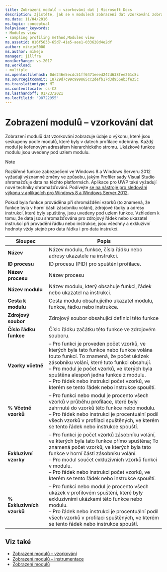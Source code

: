 ```yaml
---
title: Zobrazení modulů – vzorkování dat | Microsoft Docs
description: Zjistěte, jak se v modulech zobrazení dat vzorkování zobrazují data o výkonu seskupená podle modulů, které byly v datech profilování vzorků.
ms.date: 11/04/2016
ms.topic: conceptual
helpviewer_keywords:
- Modules view
- sampling profiling method,Modules view
ms.assetid: 816f5633-65d7-41e5-aee1-033628d4e2df
author: mikejo5000
ms.author: mikejo
manager: jillfra
monikerRange: vs-2017
ms.workload:
- multiple
ms.openlocfilehash: 0de246e5ecdc51ff6471eeed242d638fee261c8c
ms.sourcegitcommit: 18729d7c99c999865cc2defb17d3d956eb3fe35c
ms.translationtype: MT
ms.contentlocale: cs-CZ
ms.lasthandoff: 01/23/2021
ms.locfileid: "98722955"
---
```

# <a name="modules-view---sampling-data"></a>Zobrazení modulů – vzorkování dat
Zobrazení modulů dat vzorkování zobrazuje údaje o výkonu, které jsou seskupeny podle modulů, které byly v datech profilace odebrány. Každý modul je kořenovým adresářem hierarchického stromu. Ukázkové funkce modulu jsou uvedeny pod uzlem modulu.

> [!NOTE]
> Rozšířené funkce zabezpečení ve Windows 8 a Windows Serveru 2012 vyžadují významné změny ve způsobu, jakým Profiler sady Visual Studio shromažďuje data na těchto platformách. Aplikace pro UWP také vyžadují nové techniky shromažďování. Podívejte [se na nástroje pro sledování výkonu v aplikacích pro Windows 8 a Windows Server 2012](../profiling/performance-tools-on-windows-8-and-windows-server-2012-applications.md).

 Pokud byla funkce prováděna při shromáždění vzorků (to znamená, že funkce byla v horní části zásobníku volání), zdrojové řádky a adresy instrukcí, které byly spuštěny, jsou uvedeny pod uzlem funkce. Vzhledem k tomu, že data jsou shromažďována pro zdrojový řádek nebo ukazatel instrukcí při provádění řádku nebo instrukce, jsou všechny a exkluzivní hodnoty vždy stejné pro data řádku i pro data instrukcí.

|Sloupec|Popis|
|------------|-----------------|
|**Název**|Název modulu, funkce, čísla řádku nebo adresy ukazatele na instrukci.|
|**ID procesu**|ID procesu (PID) pro spuštění profilace.|
|**Název procesu**|Název procesu|
|**Název modulu**|Název modulu, který obsahuje funkci, řádek nebo ukazatel na instrukci.|
|**Cesta k modulu**|Cesta modulu obsahujícího ukazatel modulu, funkce, řádku nebo instrukce.|
|**Zdrojový soubor**|Zdrojový soubor obsahující definici této funkce|
|**Číslo řádku funkce**|Číslo řádku začátku této funkce ve zdrojovém souboru.|
|**Vzorky včetně**|– Pro funkci je proveden počet vzorků, ve kterých byla tato funkce nebo funkce volána touto funkcí. To znamená, že počet ukázek zásobníku volání, které tuto funkci obsahují.<br />– Pro modul je počet vzorků, ve kterých byla spuštěna alespoň jedna funkce z modulu.<br />– Pro řádek nebo instrukci počet vzorků, ve kterém se tento řádek nebo instrukce spouští.|
|**% Včetně vzorků**|– Pro funkci nebo modul je procento všech vzorků v průběhu profilace, které byly zahrnuté do vzorků této funkce nebo modulu.<br />– Pro řádek nebo instrukci je procentuální podíl všech vzorků v profilaci spuštěných, ve kterém se tento řádek nebo instrukce spouští.|
|**Exkluzivní vzorky**|– Pro funkci je počet vzorků zásobníku volání, ve kterých byla tato funkce přímo spuštěna; To znamená počet vzorků, ve kterých byla tato funkce v horní části zásobníku volání.<br />– Pro modul součet exkluzivních vzorků funkcí v modulu.<br />– Pro řádek nebo instrukci počet vzorků, ve kterém se tento řádek nebo instrukce spouští.|
|**% Exkluzivních vzorků**|– Pro funkci nebo modul je procento všech ukázek v profilovém spuštění, které byly exkluzivními ukázkami této funkce nebo modulu.<br />– Pro řádek nebo instrukci je procentuální podíl všech vzorků v profilaci spuštěných, ve kterém se tento řádek nebo instrukce spouští.|

## <a name="see-also"></a>Viz také
- [Zobrazení modulů – vzorkování](../profiling/modules-view-dotnet-memory-sampling-data.md)
- [Zobrazení modulů – instrumentace](../profiling/modules-view-dotnet-memory-instrumentation-data.md)
- [Zobrazení modulů](../profiling/modules-view-instrumentation-data.md)
